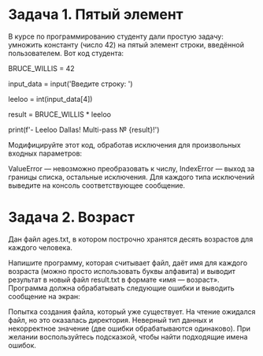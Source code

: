 # Задача 1. Пятый элемент

В курсе по программированию студенту дали простую задачу: умножить константу (число 42) на пятый элемент строки, введённой пользователем. Вот код студента:

 

BRUCE_WILLIS = 42

 

input_data = input('Введите строку: ')

leeloo = int(input_data[4])

result = BRUCE_WILLIS * leeloo

print(f'- Leeloo Dallas! Multi-pass № {result}!')

 

Модифицируйте этот код, обработав исключения для произвольных входных параметров:

ValueError — невозможно преобразовать к числу,
IndexError — выход за границы списка,
остальные исключения.
Для каждого типа исключений выведите на консоль соответствующее сообщение.



# Задача 2. Возраст

Дан файл ages.txt, в котором построчно хранятся десять возрастов для каждого человека.

Напишите программу, которая считывает файл, даёт имя для каждого возраста (можно просто использовать буквы алфавита) и выводит результат в новый файл result.txt в формате «имя — возраст». Программа должна обрабатывать следующие ошибки и выводить сообщение на экран:

Попытка создания файла, который уже существует.
На чтение ожидался файл, но это оказалась директория.
Неверный тип данных и некорректное значение (две ошибки обрабатываются одинаково).
При желании воспользуйтесь подсказкой, чтобы найти подходящие имена ошибок.
